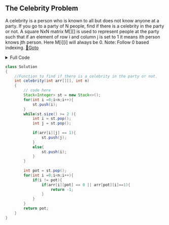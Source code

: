 ## The Celebrity Problem
A celebrity is a person who is known to all but does not know anyone at a party. If you go to a party of N people, find if there is a celebrity in the party or not.
A square NxN matrix M[][] is used to represent people at the party such that if an element of row i and column j  is set to 1 it means ith person knows jth person. Here M[i][i] will always be 0.
Note: Follow 0 based indexing.  [🔗Goto](https://practice.geeksforgeeks.org/problems/the-celebrity-problem/1/?page=2&difficulty[]=1&status[]=unsolved&company[]=Amazon&company[]=Infosys&sortBy=submissions#) 

<details>
<summary>Full Code</summary>

```java
import java.io.*;
import java.util.*; 

class GFG{
    public static void main(String args[]) throws IOException { 
        Scanner sc = new Scanner(System.in);
        int t = sc.nextInt();
        while(t>0)
        {
            int N = sc.nextInt();
            int M[][] = new int[N][N];
            for(int i=0; i<N; i++)
            {
                for(int j=0; j<N; j++)
                {
                    M[i][j] = sc.nextInt();
                }
            }
            System.out.println(new Solution().celebrity(M,N));
            t--;
        }
    } 
}
```
</details>

```java
class Solution
{ 
    //Function to find if there is a celebrity in the party or not.
    int celebrity(int arr[][], int n)
    {
    	// code here 
    	Stack<Integer> st = new Stack<>();
    	for(int i =0;i<n;i++){
    	    st.push(i);
    	}
    	while(st.size() >= 2 ){
    	    int i = st.pop();
    	    int j = st.pop();
    	    
    	    if(arr[i][j] == 1){
    	        st.push(j);
    	    }
    	    else{
    	        st.push(i);
    	    }
    	}
    	
    	int pot = st.pop();
    	for(int i =0;i<n;i++){
    	    if(i != pot){
    	        if(arr[i][pot] == 0 || arr[pot][i]==1){
    	            return -1;
    	        }
    	    }
    	}
    	return pot;
    }
}
```